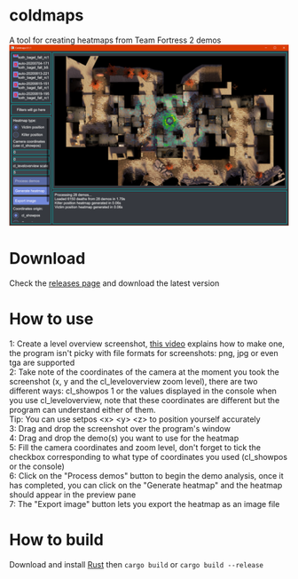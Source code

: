 # coldmaps

A tool for creating heatmaps from Team Fortress 2 demos
![Screenshot](/screenshot.png)

# Download

Check the [releases page](https://github.com/Tails8521/coldmaps/releases) and download the latest version

# How to use

1: Create a level overview screenshot, [this video](https://www.youtube.com/watch?v=isYxpHz4GWQ) explains how to make one, the program isn't picky with file formats for screenshots: png, jpg or even tga are supported  
2: Take note of the coordinates of the camera at the moment you took the screenshot (x, y and the cl_leveloverview zoom level), there are two different ways: cl_showpos 1 or the values displayed in the console when you use cl_leveloverview, note that these coordinates are different but the program can understand either of them.  
Tip: You can use setpos \<x> \<y> \<z> to position yourself accurately  
3: Drag and drop the screenshot over the program's window  
4: Drag and drop the demo(s) you want to use for the heatmap  
5: Fill the camera coordinates and zoom level, don't forget to tick the checkbox corresponding to what type of coordinates you used (cl_showpos or the console)  
6: Click on the "Process demos" button to begin the demo analysis, once it has completed, you can click on the "Generate heatmap" and the heatmap should appear in the preview pane  
7: The "Export image" button lets you export the heatmap as an image file

# How to build

Download and install [Rust](https://www.rust-lang.org/learn/get-started) then `cargo build` or `cargo build --release`
